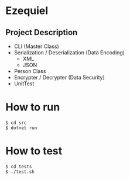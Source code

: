 # Ezequiel #

## Project Description

* CLI (Master Class)
* Serialization / Deserialization (Data Encoding)
  * XML
  * JSON
* Person Class
* Encrypter / Decrypter (Data Security)
* UnitTest

# How to run

`$ cd src`  
`$ dotnet run`  

# How to test
`$ cd tests`  
`$ ./test.sh`  